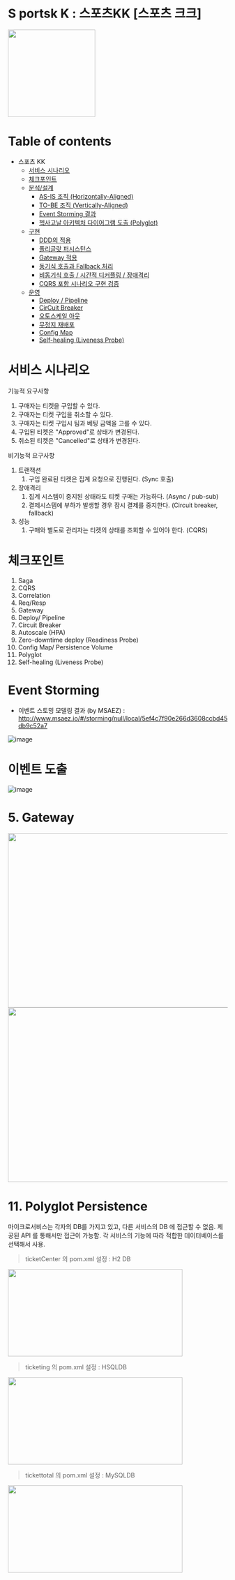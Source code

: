 # S portsk K : 스포츠KK [스포츠 크크]

<img src="https://user-images.githubusercontent.com/5582138/106925754-bca7eb80-6753-11eb-9361-7d99c3c60323.png" width="200" height="200">

# Table of contents
- 스포츠 KK 
   - [서비스 시나리오](#서비스-시나리오)
   - [체크포인트](#체크포인트)
   - [분석/설계](#분석설계)
        - [AS-IS 조직 (Horizontally-Aligned)](#AS-IS-조직-Horizontally-Aligned)
        - [TO-BE 조직 (Vertically-Aligned)](#TO-BE-조직-Vertically-Aligned)
        - [Event Storming 결과](#Event-Storming-결과)
        - [헥사고날 아키텍처 다이어그램 도출 (Polyglot)](#헥사고날-아키텍처-다이어그램-도출-Polyglot)
   - [구현](#구현)
      - [DDD의 적용](#DDD의-적용)
      - [폴리글랏 퍼시스턴스](#폴리글랏-퍼시스턴스)
      - [Gateway 적용](#Gateway-적용)
      - [동기식 호출과 Fallback 처리](#동기식-호출과-Fallback-처리)
      - [비동기식 호출 / 시간적 디커플링 / 장애격리](#비동기식-호출--시간적-디커플링--장애격리)
      - [CQRS 포함 시나리오 구현 검증](#CQRS-포함-시나리오-구현-검증)
   - [운영](#운영)
      - [Deploy / Pipeline](#Deploy--Pipeline)
      - [CirCuit Breaker](#CirCuit-Breaker)
      - [오토스케일 아웃](#오토스케일-아웃)
      - [무정지 재배포](#무정지-재배포)
      - [Config Map](#Config-Map)
      - [Self-healing (Liveness Probe)](#Self-healing-Liveness-Probe)


# 서비스 시나리오

기능적 요구사항
1. 구매자는 티켓을 구입할 수 있다.
2. 구매자는 티켓 구입을 취소할 수 있다.
3. 구매자는 티켓 구입시 팀과 베팅 금액을 고를 수 있다.
3. 구입된 티켓은 "Approved"로 상태가 변경된다.
4. 취소된 티켓은 "Cancelled"로 상태가 변경된다.


비기능적 요구사항
1. 트랜잭션
    1. 구입 완료된 티켓은 집계 요청으로 진행된다. (Sync 호출)
2. 장애격리
    1. 집계 시스템이 중지된 상태라도 티켓 구매는 가능하다. (Async / pub-sub)
    2. 결제시스템에 부하가 발생할 경우 잠시 결제를 중지한다. (Circuit breaker, fallback)
3. 성능
    1. 구매와 별도로 관리자는 티켓의 상태를 조회할 수 있어야 한다. (CQRS)


# 체크포인트

1. Saga
1. CQRS
1. Correlation
1. Req/Resp
1. Gateway
1. Deploy/ Pipeline
1. Circuit Breaker
1. Autoscale (HPA)
1. Zero-downtime deploy (Readiness Probe)
1. Config Map/ Persistence Volume
1. Polyglot
1. Self-healing (Liveness Probe)


# Event Storming
* 이벤트 스토밍 모델링 결과 (by MSAEZ) : http://www.msaez.io/#/storming/null/local/5ef4c7f90e266d3608ccbd45db9c52a7

![image](https://user-images.githubusercontent.com/5582138/106929039-3a212b00-6757-11eb-9c17-e80bbe3d1e9b.png)

# 이벤트 도출
![image](https://user-images.githubusercontent.com/5582138/106930631-1ced5c00-6759-11eb-8a2e-928fbe706c03.png)

# 5. Gateway

<img src="https://user-images.githubusercontent.com/5582138/106964185-1379e900-6785-11eb-8ced-7348b55c180d.png"  width="600" height="400">
<img src="https://user-images.githubusercontent.com/5582138/106964228-21c80500-6785-11eb-8fb5-14d38de48874.png"  width="600" height="400">


# 11. Polyglot Persistence

마이크로서비스는 각자의 DB를 가지고 있고, 다른 서비스의 DB 에 접근할 수 없음. 제공된 API 를 통해서만 접근이 가능함. 
각 서비스의 기능에 따라 적합한 데이터베이스를 선택해서 사용.

> ticketCenter 의 pom.xml 설정 : H2 DB

<img src="https://user-images.githubusercontent.com/5582138/106962285-3eaf0900-6782-11eb-9317-ac36169239bc.png"  width="400" height="200">

> ticketing 의 pom.xml 설정 : HSQLDB

<img src="https://user-images.githubusercontent.com/5582138/106962291-3f479f80-6782-11eb-8103-a3abbdeaf79c.png"  width="400" height="200">

> tickettotal 의 pom.xml 설정 : MySQLDB

<img src="https://user-images.githubusercontent.com/5582138/106962930-2be90400-6783-11eb-8d79-2897f6c38a39.png"  width="400" height="200">


